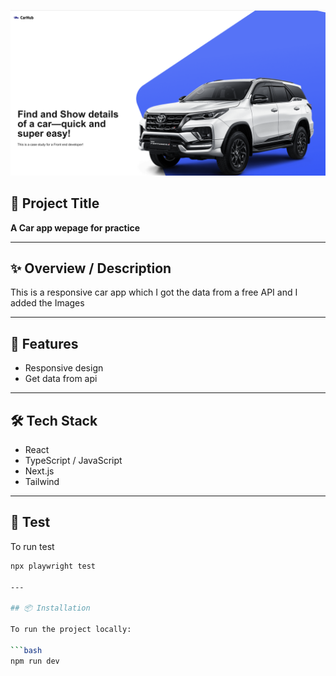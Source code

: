 ![screenshot](./public/Screenshot.png)

## 📘 Project Title  
**A Car app wepage for practice**

---

## ✨ Overview / Description  
This is a responsive car app which I got the data from a free API and I added the Images

---

## 🔧 Features  
- Responsive design  
- Get data from api 

---

## 🛠️ Tech Stack  
- React  
- TypeScript / JavaScript 
- Next.js 
- Tailwind 

---

## 🔧 Test

To run test

```bash 
npx playwright test

---

## 📦 Installation  

To run the project locally:

```bash
npm run dev

